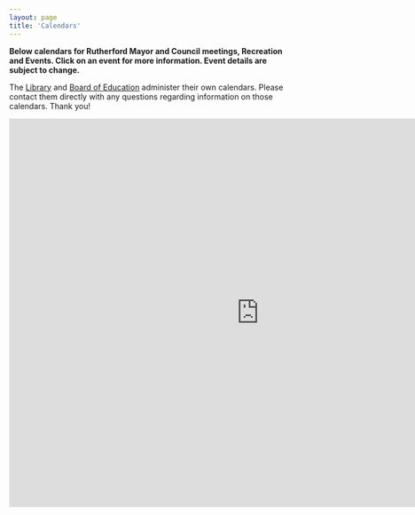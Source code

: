 ```yaml
---
layout: page
title: 'Calendars'
---
```


**Below calendars for Rutherford Mayor and Council meetings, Recreation and Events.
Click on an event for more information. Event details are subject to change.** 

The [Library](https://www.rutherfordlibrary.org/gce_feed/2393/) and
[Board of Education](https://www.rutherfordschools.org/districtcalendars/) administer their own calendars.
Please contact them directly with any questions regarding information on those calendars. Thank you!

<div>
  <iframe src="https://calendar.google.com/calendar/embed?showTitle=0&amp;showPrint=0&amp;showCalendars=0&amp;showTz=0&amp;height=600&amp;wkst=1&amp;bgcolor=%23ffffff&amp;src=kkpe6ck0jkpnmsfk59mgj455j4%40group.calendar.google.com&amp;color=%23BE6D00&amp;src=75r5nqe7qson287rauo77tbuek%40group.calendar.google.com&amp;color=%2342104A&amp;src=9mmlg69uroi4c340ulq1461a80%40group.calendar.google.com&amp;color=%232952A3&amp;ctz=America%2FNew_York"
  style="border-width:0" width="900" height="700" frameborder="0" scrolling="no"></iframe>
</div>
